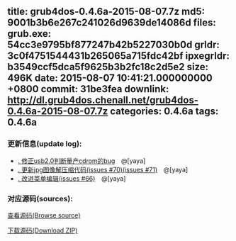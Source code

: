 title: grub4dos-0.4.6a-2015-08-07.7z
md5: 9001b3b6e267c241026d9639de14086d
files:
  grub.exe: 54cc3e9795bf877247b42b5227030b0d
  grldr: 3c0f4751544431b265065a715fdc42bf
  ipxegrldr: b3549ccf5dca5f9625b3b2fc18c2d5e2
size: 496K
date: 2015-08-07 10:41:21.000000000 +0800
commit: 31be3fea
downlink: http://dl.grub4dos.chenall.net/grub4dos-0.4.6a-2015-08-07.7z
categories: 0.4.6a
tags: 0.4.6a
---


### 更新信息(update log):
  * [﻿. 修正usb2.0判断量产cdrom的bug](https://github.com/chenall/grub4dos/commit/ea7bc80c75f94bef4082929b7fa49cdb2cef4f8b)　@[yaya]
  * [﻿. 更新jpg图像解压缩代码(issues #70)(issues #71)](https://github.com/chenall/grub4dos/commit/26f2ea6c3e2ec09a13616a6eef1dd5bd8c8ce501)　@[yaya]
  * [﻿. 改进菜单编辑(issues #66)](https://github.com/chenall/grub4dos/commit/31be3fea231b8fd5748e832d24ce454e793cd1a7)　@[yaya]

### 对应源码(sources):
  [查看源码(Browse source)](https://github.com/chenall/grub4dos/tree/31be3fea231b8fd5748e832d24ce454e793cd1a7)

  [下载源码(Download ZIP)](https://github.com/chenall/grub4dos/archive/31be3fea231b8fd5748e832d24ce454e793cd1a7.zip)
